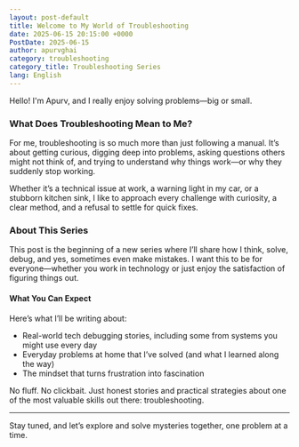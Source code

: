 ```yaml
---
layout: post-default
title: Welcome to My World of Troubleshooting
date: 2025-06-15 20:15:00 +0000
PostDate: 2025-06-15
author: apurvghai
category: troubleshooting
category_title: Troubleshooting Series
lang: English
---
```


Hello! I'm Apurv, and I really enjoy solving problems—big or small.

### What Does Troubleshooting Mean to Me?

For me, troubleshooting is so much more than just following a manual. It’s about getting curious, digging deep into problems, asking questions others might not think of, and trying to understand why things work—or why they suddenly stop working.

Whether it’s a technical issue at work, a warning light in my car, or a stubborn kitchen sink, I like to approach every challenge with curiosity, a clear method, and a refusal to settle for quick fixes.

### About This Series

This post is the beginning of a new series where I’ll share how I think, solve, debug, and yes, sometimes even make mistakes. I want this to be for everyone—whether you work in technology or just enjoy the satisfaction of figuring things out.

#### What You Can Expect

Here’s what I’ll be writing about:
- Real-world tech debugging stories, including some from systems you might use every day
- Everyday problems at home that I’ve solved (and what I learned along the way)
- The mindset that turns frustration into fascination

No fluff. No clickbait. Just honest stories and practical strategies about one of the most valuable skills out there: troubleshooting.

---

Stay tuned, and let’s explore and solve mysteries together, one problem at a time.


